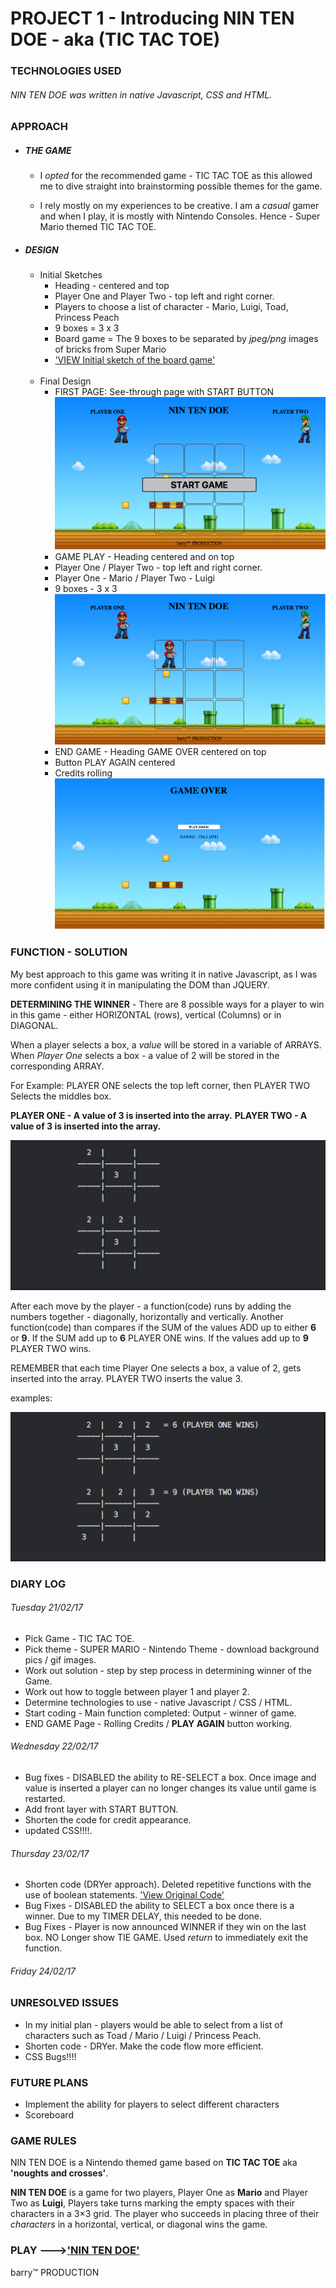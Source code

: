 # PROJECT 1 - Introducing NIN TEN DOE - aka (TIC TAC TOE)

### TECHNOLOGIES USED

###### NIN TEN DOE was written in native Javascript, CSS and HTML.


### APPROACH

* ##### THE GAME
  *  I *opted* for the recommended game - TIC TAC TOE as this allowed me to dive straight into brainstorming possible themes for the game.

  * I rely mostly on my experiences to be creative. I am a *casual* gamer and when I play, it is mostly with Nintendo Consoles. Hence - Super Mario themed TIC TAC TOE.

* ##### DESIGN
  * Initial Sketches
    * Heading - centered and top
    * Player One and Player Two - top left and right corner.
    * Players to choose a list of character - Mario, Luigi, Toad, Princess Peach
    * 9 boxes = 3 x 3
    * Board game = The 9 boxes to be separated by *jpeg/png* images of bricks from Super Mario
    * ['VIEW Initial sketch of the board game'](https://github.com/bazzat10/Projects/blob/master/Project1/Images/Draft1.jpg)<br>
    <br>
  * Final Design
    * FIRST PAGE: See-through page with START BUTTON
    ![Start Page](https://github.com/bazzat10/Projects/blob/master/Project1/Images/start.png)
    * GAME PLAY - Heading centered and on top
    * Player One / Player Two - top left and right corner.
    * Player One - Mario / Player Two - Luigi
    * 9 boxes - 3 x 3
    ![During Game Play](https://github.com/bazzat10/Projects/blob/master/Project1/Images/gameplay.png)
    * END GAME - Heading GAME OVER centered on top
    * Button PLAY AGAIN centered
    * Credits rolling ![End of Game](https://github.com/bazzat10/Projects/blob/master/Project1/Images/endgame.png)


### FUNCTION - SOLUTION

My best approach to this game was writing it in native Javascript, as I was more confident using it in manipulating the DOM than JQUERY.

**DETERMINING THE WINNER** - There are 8 possible ways for a player to win in this game - either HORIZONTAL (rows), vertical (Columns) or in DIAGONAL.

When a player selects a box, a *value* will be stored in a variable of ARRAYS. When *Player One* selects a box - a value of 2 will be stored in the corresponding ARRAY.

For Example: PLAYER ONE selects the top left corner, then PLAYER TWO Selects the middles box.

**PLAYER ONE - A value of 3 is inserted into the array.**
**PLAYER TWO - A value of 3 is inserted into the array.**

![Diagram 1](https://github.com/bazzat10/Projects/blob/master/Project1/Images/diagram1.png)

After each move by the player - a function(code) runs by adding the numbers together -  diagonally, horizontally and vertically. Another function(code) than compares if the SUM of the values ADD up to either **6** or **9**. If the SUM add up to **6** PLAYER ONE wins. If the values add up to **9** PLAYER TWO wins.

REMEMBER that each time Player One selects a box, a value of 2, gets inserted into the array. PLAYER TWO inserts the value 3.

examples:

![Diagram 2](https://github.com/bazzat10/Projects/blob/master/Project1/Images/diagram2.png)

### DIARY LOG
###### Tuesday 21/02/17
  * Pick Game - TIC TAC TOE.
  * Pick theme - SUPER MARIO - Nintendo Theme - download background pics / gif images.
  * Work out solution - step by step process in determining winner of the Game.
  * Work out how to toggle between player 1 and player 2.
  * Determine technologies to use - native Javascript / CSS / HTML.
  * Start coding - Main function completed: Output - winner of game.
  * END GAME Page - Rolling Credits / **PLAY AGAIN** button working.

###### Wednesday 22/02/17
  * Bug fixes - DISABLED the ability to RE-SELECT a box. Once image and value is inserted a player can no longer changes its value until game is restarted.
  * Add front layer with START BUTTON.
  * Shorten the code for credit appearance.
  * updated CSS!!!!.

###### Thursday 23/02/17
  * Shorten code (DRYer approach). Deleted repetitive functions with the use of boolean statements. ['View Original Code'](https://github.com/bazzat10/Projects/blob/master/Project1/original_working_js.js)
  * Bug Fixes - DISABLED the ability to SELECT a box once there is a winner. Due to my TIMER DELAY, this needed to be done.
  * Bug Fixes - Player is now announced WINNER if they win on the last box. NO Longer show TIE GAME. Used *return* to immediately exit the function.

###### Friday 24/02/17



### UNRESOLVED ISSUES
* In my initial plan - players would be able to select from a list of characters such as Toad / Mario / Luigi / Princess Peach.
* Shorten code - DRYer. Make the code flow more efficient.
* CSS Bugs!!!!


### FUTURE PLANS
* Implement the ability for players to select different characters
* Scoreboard


### GAME RULES

NIN TEN DOE is a Nintendo themed game based on **TIC TAC TOE** aka **'noughts and crosses'**.

**NIN TEN DOE** is a game for two players, Player One as **Mario** and Player Two as **Luigi**, Players take turns marking the empty spaces with their characters in a 3×3 grid. The player who succeeds in placing three of their *characters* in a horizontal, vertical, or diagonal wins the game.


### PLAY --->['NIN TEN DOE'](https://bazzat10.github.io/Projects/Project1/)

barry™ PRODUCTION
